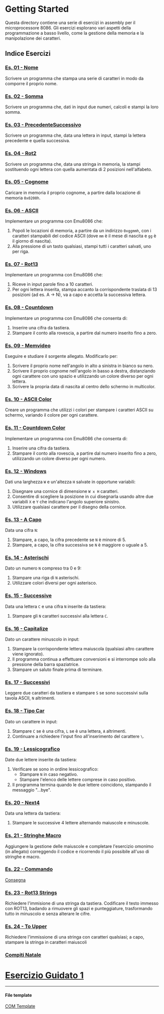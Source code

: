 # Getting Started

Questa directory contiene una serie di esercizi in assembly per il microprocessore 8086. Gli esercizi esplorano vari aspetti della programmazione a basso livello, come la gestione della memoria e la manipolazione dei caratteri.

## Indice Esercizi

### [Es. 01 - Nome](./Es%2001%20-%20Nome.asm)
Scrivere un programma che stampa una serie di caratteri in modo da comporre il proprio nome.

### [Es. 02 - Somma](./Es%2002%20-%20Somma.asm)
Scrivere un programma che, dati in input due numeri, calcoli e stampi la loro somma.

### [Es. 03 - PrecedenteSuccessivo](./Es%2003%20-%20PrecedenteSuccessivo.asm)
Scrivere un programma che, data una lettera in input, stampi la lettera precedente e quella successiva.

### [Es. 04 - Rot2](./Es%2004%20-%20Rot2.asm)
Scrivere un programma che, data una stringa in memoria, la stampi sostituendo ogni lettera con quella aumentata di 2 posizioni nell'alfabeto.

### [Es. 05 - Cognome](./Es%2005%20-%20Cognome.asm)
Caricare in memoria il proprio cognome, a partire dalla locazione di memoria `0x0200h`.

### [Es. 06 - ASCII](./Es%2006%20-%20ASCII.asm)
Implementare un programma con Emu8086 che:
1. Popoli le locazioni di memoria, a partire da un indirizzo `0xggmmh`, con i caratteri stampabili del codice ASCII (dove `mm` è il mese di nascita e `gg` è il giorno di nascita).
2. Alla pressione di un tasto qualsiasi, stampi tutti i caratteri salvati, uno per riga.

### [Es. 07 - Rot13](./Es%2007%20-%20Rot13.asm)
Implementare un programma con Emu8086 che:
1. Riceve in input parole fino a 10 caratteri.
2. Per ogni lettera inserita, stampa accanto la corrispondente traslata di 13 posizioni (ad es. A → N), va a capo e accetta la successiva lettera.

### [Es. 08 - Countdown](./Es%2008%20-%20Countdown.asm)
Implementare un programma con Emu8086 che consenta di:
1. Inserire una cifra da tastiera.
2. Stampare il conto alla rovescia, a partire dal numero inserito fino a zero.

### [Es. 09 - Memvideo](./Es%2009%20-%20Memvideo.asm)
Eseguire e studiare il sorgente allegato. Modificarlo per:
1. Scrivere il proprio nome nell'angolo in alto a sinistra in bianco su nero.
2. Scrivere il proprio cognome nell'angolo in basso a destra, distanziando ogni carattere con uno spazio e utilizzando un colore diverso per ogni lettera.
3. Scrivere la propria data di nascita al centro dello schermo in multicolor.

### [Es. 10 - ASCII Color](./Es%2010%20-%20ASCII%20Color.asm)
Creare un programma che utilizzi i colori per stampare i caratteri ASCII su schermo, variando il colore per ogni carattere.

### [Es. 11 - Countdown Color](./Es%2011%20-%20Countdown%20Color.asm)
Implementare un programma con Emu8086 che consenta di:
1. Inserire una cifra da tastiera.
2. Stampare il conto alla rovescia, a partire dal numero inserito fino a zero, utilizzando un colore diverso per ogni numero.

### [Es. 12 - Windows](./Es%2012%20-%20Windows.asm)
Dati una larghezza `W` e un'altezza `H` salvate in opportune variabili:
1. Disegnare una cornice di dimensione `W x H` caratteri.
2. Consentire di scegliere la posizione in cui disegnarla usando altre due variabili `X` e `Y` che indicano l'angolo superiore sinistro.
3. Utilizzare qualsiasi carattere per il disegno della cornice.

### [Es. 13 - A Capo](./Es%2013%20-%20A%20Capo.asm)
Data una cifra `N`:
1. Stampare, a capo, la cifra precedente se `N` è minore di 5.
2. Stampare, a capo, la cifra successiva se `N` è maggiore o uguale a 5.

### [Es. 14 - Asterischi](./Es%2014%20-%20Asterischi.asm)
Dato un numero `N` compreso tra 0 e 9:
1. Stampare una riga di `N` asterischi.
2. Utilizzare colori diversi per ogni asterisco.

### [Es. 15 - Successive](./Es%2015%20-%20Successive.asm)
Data una lettera `C` e una cifra `N` inserite da tastiera:
1. Stampare gli `N` caratteri successivi alla lettera `C`.

### [Es. 16 - Capitalize](./Es%2016%20-%20Capitalize.asm)
Dato un carattere minuscolo in input:
1. Stampare la corrispondente lettera maiuscola (qualsiasi altro carattere viene ignorato).
2. Il programma continua a effettuare conversioni e si interrompe solo alla pressione della barra spaziatrice.
3. Stampare un saluto finale prima di terminare.

### [Es. 17 - Successivi](./Es%2017%20-%20Successivi.asm)
Leggere due caratteri da tastiera e stampare `S` se sono successivi sulla tavola ASCII, `N` altrimenti.

### [Es. 18 - Tipo Car](./Es%2018%20-%20Tipo%20Car.asm)
Dato un carattere in input:
1. Stampare `C` se è una cifra, `L` se è una lettera, `A` altrimenti.
2. Continuare a richiedere l'input fino all'inserimento del carattere `\`.

### [Es. 19 - Lessicografico](./Es%2019%20-%20Lessicografico.asm)
Date due lettere inserite da tastiera:
1. Verificare se sono in ordine lessicografico:
   - Stampare `N` in caso negativo.
   - Stampare l'elenco delle lettere comprese in caso positivo.
2. Il programma termina quando le due lettere coincidono, stampando il messaggio "...bye".

### [Es. 20 - Next4](./Es%2020%20-%20Next4.asm)
Data una lettera da tastiera:
1. Stampare le successive 4 lettere alternando maiuscole e minuscole.

### [Es. 21 - Stringhe Macro](./Es%2021%20-%20StringheMacro.asm)
Aggiungere la gestione delle maiuscole e completare l'esercizio omonimo (in allegato) correggendo il codice e ricorrendo il più possibile all'uso di stringhe e macro. 

### [Es. 22 - Commando](Commando/Es%2022%20-%20Commando.asm)
[Consegna](Commando/Consegna.txt)

### [Es. 23 - Rot13 Strings](./Es%2023%20-%20Rot13Strings.asm)
Richiedere l'immisione di una stringa da tastiera. Codificare il testo immesso con ROT13, badando a rimuovere gli spazi e punteggiature, trasformando tutto in minuscolo e senza alterare le cifre.

### [Es. 24 - To Upper](./Es%2024%20-%20ToUpper.asm)
Richiedere l'immissione di una stringa con caratteri qualsiasi; a capo, stampare la stringa in caratteri maiuscoli

### [Compiti Natale](Compiti%20Natale)
# [Esercizio Guidato 1](Compiti%20Natale/Es%2025%20-%20Guided1.exe)

---
#### File template
[COM Template](./0_com_template.txt)

